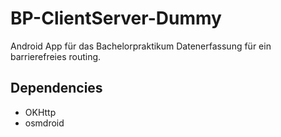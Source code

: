 # BP-ClientServer-Dummy
Android App für das Bachelorpraktikum Datenerfassung für ein barrierefreies routing.

## Dependencies

- OKHttp
- osmdroid

